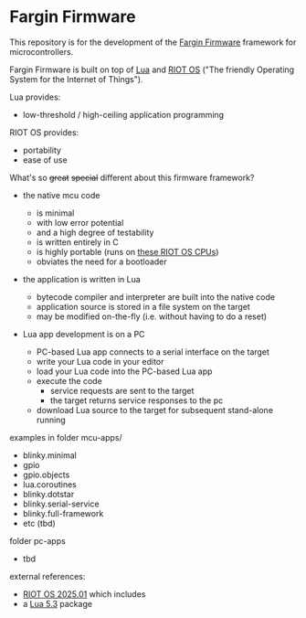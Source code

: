 # Fargin Firmware

This repository is for the development of the
[Fargin Firmware](http://www.farginFirmware.com) framework
for microcontrollers.

Fargin Firmware is built on top of [Lua](http://www.lua.org/about.html) and
[RIOT OS](http://www.riot-os.org) ("The friendly Operating System for the
Internet of Things").

Lua provides:
 - low-threshold / high-ceiling application programming

RIOT OS provides:
 - portability
 - ease of use

What's so ~~great~~ ~~special~~ different about this firmware framework?

- the native mcu code
  - is minimal
  - with low error potential
  - and a high degree of testability
  - is written entirely in C
  - is highly portable (runs on [these RIOT OS CPUs](https://www.riot-os.org/cpus.html))
  - obviates the need for a bootloader

- the application is written in Lua
  - bytecode compiler and interpreter are built into the native code
  - application source is stored in a file system on the target
  - may be modified on-the-fly (i.e. without having to do a reset)

- Lua app development is on a PC
  - PC-based Lua app connects to a serial interface on the target
  - write your Lua code in your editor
  - load your Lua code into the PC-based Lua app
  - execute the code
    - service requests are sent to the target
    - the target returns service responses to the pc
  - download Lua source to the target for subsequent stand-alone running


examples in folder mcu-apps/
  - blinky.minimal
  - gpio
  - gpio.objects
  - lua.coroutines
  - blinky.dotstar
  - blinky.serial-service
  - blinky.full-framework
  - etc (tbd)

folder pc-apps
  - tbd

external references:
- [RIOT OS 2025.01](https://github.com/RIOT-OS/RIOT/tree/2025.01-branch) which includes
- a [Lua 5.3](https://www.lua.org/versions.html#5.3) package

